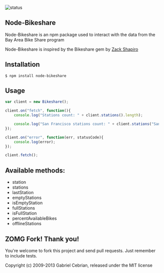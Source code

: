 ![status](https://secure.travis-ci.org/gabceb/node-bikeshare.png?branch=master)

## Node-Bikeshare

Node-Bikeshare is an npm package used to interact with the data from the Bay Area Bike Share program

Node-Bikeshare is inspired by the Bikeshare gem by [Zack Shapiro](https://github.com/zackshapiro/bikeshare)

## Installation

	$ npm install node-bikeshare
	
## Usage

```javascript
var client = new Bikeshare();

client.on("fetch", function(){
    console.log("Stations count: " + client.stations().length);

    console.log("San Francisco stations count: " + client.stations("San Francisco").length );
});

client.on("error", function(err, statusCode){
	console.log(error);
});

client.fetch();

```

## Available methods:

- station
- stations
- lastStation
- emptyStations
- isEmptyStation
- fullStations
- isFullStation
- percentAvailableBikes
- offlineStations

## ZOMG Fork! Thank you!

You're welcome to fork this project and send pull requests. Just remember to include tests.

Copyright (c) 2009-2013 Gabriel Cebrian, released under the MIT license

